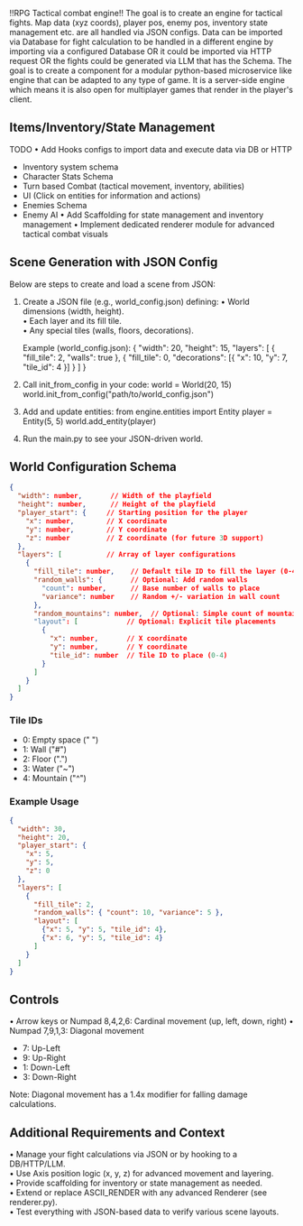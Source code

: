 !!RPG Tactical combat engine!!
The goal is to create an engine for tactical fights. Map data (xyz coords), player pos, enemy pos, inventory state management etc. are all handled via JSON configs. Data can be imported via Database for fight calculation to be handled in a different engine by importing via a configured Database OR it could be imported via HTTP request OR the fights could be generated via LLM that has the Schema. 
The goal is to create a component for a modular python-based microservice like engine that can be adapted to any type of game. 
It is a server-side engine which means it is also open for multiplayer games that render in the player's client.

## Items/Inventory/State Management



TODO
• Add Hooks configs to import data and execute data via DB or HTTP
- Inventory system schema
- Character Stats Schema
- Turn based Combat (tactical movement, inventory, abilities)
- UI (Click on entities for information and actions)
- Enemies Schema 
- Enemy AI
• Add Scaffolding for state management and inventory management
• Implement dedicated renderer module for advanced tactical combat visuals

## Scene Generation with JSON Config

Below are steps to create and load a scene from JSON:

1. Create a JSON file (e.g., world_config.json) defining:
   • World dimensions (width, height).  
   • Each layer and its fill tile.  
   • Any special tiles (walls, floors, decorations).  

   Example (world_config.json):
   {
     "width": 20,
     "height": 15,
     "layers": [
       { "fill_tile": 2, "walls": true },
       { "fill_tile": 0, "decorations": [{ "x": 10, "y": 7, "tile_id": 4 }] }
     ]
   }

2. Call init_from_config in your code:
   world = World(20, 15)
   world.init_from_config("path/to/world_config.json")

3. Add and update entities:
   from engine.entities import Entity
   player = Entity(5, 5)
   world.add_entity(player)

4. Run the main.py to see your JSON-driven world.

## World Configuration Schema

```json
{
  "width": number,       // Width of the playfield
  "height": number,      // Height of the playfield
  "player_start": {     // Starting position for the player
    "x": number,        // X coordinate
    "y": number,        // Y coordinate
    "z": number         // Z coordinate (for future 3D support)
  },
  "layers": [           // Array of layer configurations
    {
      "fill_tile": number,    // Default tile ID to fill the layer (0-4)
      "random_walls": {       // Optional: Add random walls
        "count": number,      // Base number of walls to place
        "variance": number    // Random +/- variation in wall count
      },
      "random_mountains": number,  // Optional: Simple count of mountains to place
      "layout": [            // Optional: Explicit tile placements
        {
          "x": number,       // X coordinate
          "y": number,       // Y coordinate
          "tile_id": number  // Tile ID to place (0-4)
        }
      ]
    }
  ]
}
```

### Tile IDs
- 0: Empty space (" ")
- 1: Wall ("#")
- 2: Floor (".")
- 3: Water ("~")
- 4: Mountain ("^")

### Example Usage
```json
{
  "width": 30,
  "height": 20,
  "player_start": {
    "x": 5,
    "y": 5,
    "z": 0
  },
  "layers": [
    {
      "fill_tile": 2,
      "random_walls": { "count": 10, "variance": 5 },
      "layout": [
        {"x": 5, "y": 5, "tile_id": 4},
        {"x": 6, "y": 5, "tile_id": 4}
      ]
    }
  ]
}
```

## Controls
• Arrow keys or Numpad 8,4,2,6: Cardinal movement (up, left, down, right)
• Numpad 7,9,1,3: Diagonal movement
  - 7: Up-Left
  - 9: Up-Right
  - 1: Down-Left
  - 3: Down-Right

Note: Diagonal movement has a 1.4x modifier for falling damage calculations.

## Additional Requirements and Context

• Manage your fight calculations via JSON or by hooking to a DB/HTTP/LLM.  
• Use Axis position logic (x, y, z) for advanced movement and layering.  
• Provide scaffolding for inventory or state management as needed.  
• Extend or replace ASCII_RENDER with any advanced Renderer (see renderer.py).  
• Test everything with JSON-based data to verify various scene layouts.
